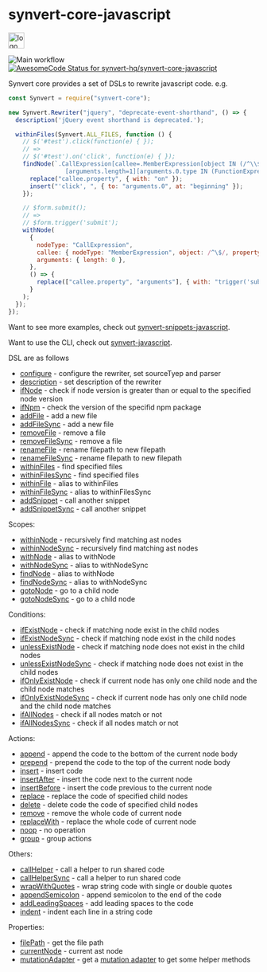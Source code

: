  # synvert-core-javascript

<img src="https://synvert.net/img/logo_96.png" alt="logo" width="32" height="32" />

![Main workflow](https://github.com/synvert-hq/synvert-core-javascript/actions/workflows/main.yml/badge.svg)
[![AwesomeCode Status for synvert-hq/synvert-core-javascript](https://awesomecode.io/projects/24366d99-29b2-407f-a7b8-9773e59f8cd0/status)](https://awesomecode.io/repos/synvert-hq/synvert-core-javascript)

Synvert core provides a set of DSLs to rewrite javascript code. e.g.

```javascript
const Synvert = require("synvert-core");

new Synvert.Rewriter("jquery", "deprecate-event-shorthand", () => {
  description('jQuery event shorthand is deprecated.');

  withinFiles(Synvert.ALL_FILES, function () {
    // $('#test').click(function(e) { });
    // =>
    // $('#test').on('click', function(e) { });
    findNode(`.CallExpression[callee=.MemberExpression[object IN (/^\\$/ /^jQuery/)][property=click]]
                [arguments.length=1][arguments.0.type IN (FunctionExpression ArrowFunctionExpression)]`, () => {
      replace("callee.property", { with: "on" });
      insert("'click', ", { to: "arguments.0", at: "beginning" });
    });

    // $form.submit();
    // =>
    // $form.trigger('submit');
    withNode(
      {
        nodeType: "CallExpression",
        callee: { nodeType: "MemberExpression", object: /^\$/, property: 'submit' },
        arguments: { length: 0 },
      },
      () => {
        replace(["callee.property", "arguments"], { with: "trigger('submit')" });
      }
    );
  });
});
```

Want to see more examples, check out [synvert-snippets-javascript](https://github.com/synvert-hq/synvert-snippets-javascript).

Want to use the CLI, check out [synvert-javascript](https://github.com/synvert-hq/synvert-javascript).

DSL are as follows

* [configure](https://synvert-hq.github.io/synvert-core-javascript/Rewriter.html#configure) - configure the rewriter, set sourceTyep and parser
* [description](https://synvert-hq.github.io/synvert-core-javascript/Rewriter.html#description) - set description of the rewriter
* [ifNode](https://synvert-hq.github.io/synvert-core-javascript/Rewriter.html#ifNode) - check if node version is greater than or equal to the specified node version
* [ifNpm](https://synvert-hq.github.io/synvert-core-javascript/Rewriter.html#ifNpm) - check the version of the specifid npm package
* [addFile](https://synvert-hq.github.io/synvert-core-javascript/Rewriter.html#addFile) - add a new file
* [addFileSync](https://synvert-hq.github.io/synvert-core-javascript/Rewriter.html#addFileSync) - add a new file
* [removeFile](https://synvert-hq.github.io/synvert-core-javascript/Rewriter.html#removeFile) - remove a file
* [removeFileSync](https://synvert-hq.github.io/synvert-core-javascript/Rewriter.html#removeFileSync) - remove a file
* [renameFile](https://synvert-hq.github.io/synvert-core-javascript/Rewriter.html#renameFile) - rename filepath to new filepath
* [renameFileSync](https://synvert-hq.github.io/synvert-core-javascript/Rewriter.html#renameFileSync) - rename filepath to new filepath
* [withinFiles](https://synvert-hq.github.io/synvert-core-javascript/Rewriter.html#withinFiles) - find specified files
* [withinFilesSync](https://synvert-hq.github.io/synvert-core-javascript/Rewriter.html#withinFilesSync) - find specified files
* [withinFile](https://synvert-hq.github.io/synvert-core-javascript/Rewriter.html#withinFile) - alias to withinFiles
* [withinFileSync](https://synvert-hq.github.io/synvert-core-javascript/Rewriter.html#withinFileSync) - alias to withinFilesSync
* [addSnippet](https://synvert-hq.github.io/synvert-core-javascript/Rewriter.html#addSnippet) - call another snippet
* [addSnippetSync](https://synvert-hq.github.io/synvert-core-javascript/Rewriter.html#addSnippetSync) - call another snippet

Scopes:

* [withinNode](https://synvert-hq.github.io/synvert-core-javascript/Instance.html#withinNode) - recursively find matching ast nodes
* [withinNodeSync](https://synvert-hq.github.io/synvert-core-javascript/Instance.html#withinNodeSync) - recursively find matching ast nodes
* [withNode](https://synvert-hq.github.io/synvert-core-javascript/Instance.html#withNode) - alias to withNode
* [withNodeSync](https://synvert-hq.github.io/synvert-core-javascript/Instance.html#withNodeSync) - alias to withNodeSync
* [findNode](https://synvert-hq.github.io/synvert-core-javascript/Instance.html#findNode) - alias to withNode
* [findNodeSync](https://synvert-hq.github.io/synvert-core-javascript/Instance.html#findNodeSync) - alias to withNodeSync
* [gotoNode](https://synvert-hq.github.io/synvert-core-javascript/Instance.html#gotoNode) - go to a child node
* [gotoNodeSync](https://synvert-hq.github.io/synvert-core-javascript/Instance.html#gotoNodeSync) - go to a child node

Conditions:

* [ifExistNode](https://synvert-hq.github.io/synvert-core-javascript/Instance.html#ifExistNode) - check if matching node exist in the child nodes
* [ifExistNodeSync](https://synvert-hq.github.io/synvert-core-javascript/Instance.html#ifExistNodeSync) - check if matching node exist in the child nodes
* [unlessExistNode](https://synvert-hq.github.io/synvert-core-javascript/Instance.html#unlessExistNode) - check if matching node does not exist in the child nodes
* [unlessExistNodeSync](https://synvert-hq.github.io/synvert-core-javascript/Instance.html#unlessExistNodeSync) - check if matching node does not exist in the child nodes
* [ifOnlyExistNode](https://synvert-hq.github.io/synvert-core-javascript/Instance.html#ifOnlyExistNode) - check if current node has only one child node and the child node matches
* [ifOnlyExistNodeSync](https://synvert-hq.github.io/synvert-core-javascript/Instance.html#ifOnlyExistNodeSync) - check if current node has only one child node and the child node matches
* [ifAllNodes](https://synvert-hq.github.io/synvert-core-javascript/Instance.html#ifAlNodes) - check if all nodes match or not
* [ifAllNodesSync](https://synvert-hq.github.io/synvert-core-javascript/Instance.html#ifAlNodesSync) - check if all nodes match or not

Actions:

* [append](https://synvert-hq.github.io/synvert-core-javascript/Instance.html#append) - append the code to the bottom of the current node body
* [prepend](https://synvert-hq.github.io/synvert-core-javascript/Instance.html#prepend) - prepend the code to the top of the current node body
* [insert](https://synvert-hq.github.io/synvert-core-javascript/Instance.html#insert) - insert code
* [insertAfter](https://synvert-hq.github.io/synvert-core-javascript/Instance.html#insertAfter) - insert the code next to the current node
* [insertBefore](https://synvert-hq.github.io/synvert-core-javascript/Instance.html#insertBefore) - insert the code previous to the current node
* [replace](https://synvert-hq.github.io/synvert-core-javascript/Instance.html#replace) - replace the code of specified child nodes
* [delete](https://synvert-hq.github.io/synvert-core-javascript/Instance#delete) - delete code the code of specified child nodes
* [remove](https://synvert-hq.github.io/synvert-core-javascript/Instance.html#remove) - remove the whole code of current node
* [replaceWith](https://synvert-hq.github.io/synvert-core-javascript/Instance.html#replaceWith) - replace the whole code of current node
* [noop](https://synvert-hq.github.io/synvert-core-javascript/Instance.html#noop) - no operation
* [group](https://synvert-hq.github.io/synvert-core-javascript/Instance.html#group) - group actions

Others:

* [callHelper](https://synvert-hq.github.io/synvert-core-javascript/Instance.html#callHelper) - call a helper to run shared code
* [callHelperSync](https://synvert-hq.github.io/synvert-core-javascript/Instance.html#callHelperSync) - call a helper to run shared code
* [wrapWithQuotes](https://synvert-hq.github.io/synvert-core-javascript/Instance.html#wrapWithQuotes) - wrap string code with single or double quotes
* [appendSemicolon](https://synvert-hq.github.io/synvert-core-javascript/Instance.html#appendSemicolon) - append semicolon to the end of the code
* [addLeadingSpaces](https://synvert-hq.github.io/synvert-core-javascript/Instance.html#addLeadingSpaces) - add leading spaces to the code
* [indent](https://synvert-hq.github.io/synvert-core-javascript/Instance.html#indent) - indent each line in a string code

Properties:
* [filePath](https://synvert-hq.github.io/synvert-core-javascript/Instance.html#filePath) - get the file path
* [currentNode](https://synvert-hq.github.io/synvert-core-javascript/Instance.html#currentNode) - current ast node
* [mutationAdapter](https://synvert-hq.github.io/synvert-core-javascript/Instance.html#mutationAdapter) - get a [mutation adapter](https://github.com/synvert-hq/node-mutation-javascript/blob/main/src/adapter.ts) to get some helper methods